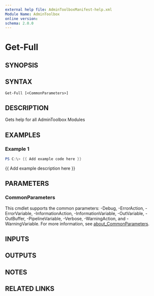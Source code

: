 ```yaml
---
external help file: AdminToolboxManifest-help.xml
Module Name: AdminToolbox
online version:
schema: 2.0.0
---
```


# Get-Full

## SYNOPSIS

## SYNTAX

```
Get-Full [<CommonParameters>]
```

## DESCRIPTION
Gets help for all AdminToolbox Modules

## EXAMPLES

### Example 1
```powershell
PS C:\> {{ Add example code here }}
```

{{ Add example description here }}

## PARAMETERS

### CommonParameters
This cmdlet supports the common parameters: -Debug, -ErrorAction, -ErrorVariable, -InformationAction, -InformationVariable, -OutVariable, -OutBuffer, -PipelineVariable, -Verbose, -WarningAction, and -WarningVariable. For more information, see [about_CommonParameters](http://go.microsoft.com/fwlink/?LinkID=113216).

## INPUTS

## OUTPUTS

## NOTES

## RELATED LINKS
